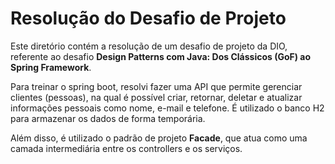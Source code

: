 # Resolução do Desafio de Projeto

Este diretório contém a resolução de um desafio de projeto da DIO, referente ao desafio **Design Patterns com Java: Dos Clássicos (GoF) ao Spring Framework**.

Para treinar o spring boot, resolvi fazer uma API que permite gerenciar clientes (pessoas), na qual é possível criar, retornar, deletar e atualizar informações pessoais como nome, e-mail e telefone. É utilizado o banco H2 para armazenar os dados de forma temporária.

Além disso, é utilizado o padrão de projeto **Facade**, que atua como uma camada intermediária entre os controllers e os serviços.